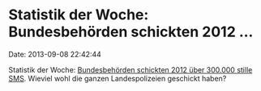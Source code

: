 Statistik der Woche: Bundesbehörden schickten 2012 \...
=======================================================

Date: 2013-09-08 22:42:44

Statistik der Woche: [Bundesbehörden schickten 2012 über 300.000 stille
SMS](http://www.heise.de/-1951371). Wieviel wohl die ganzen
Landespolizeien geschickt haben?

